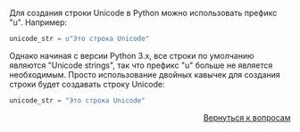 Для создания строки Unicode в Python можно использовать префикс "u". Например:

```py
unicode_str = u"Это строка Unicode"
```

Однако начиная с версии Python 3.x, все строки по умолчанию являются "Unicode strings", так что префикс "u" больше
не является необходимым. Просто использование двойных кавычек для создания строки будет создавать строку Unicode:

```py
unicode_str = "Это строка Unicode"
```

<div align="right">

[Вернуться к вопросам](../Вопросы.md)

</div>
